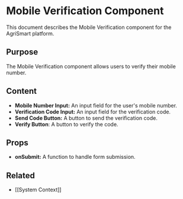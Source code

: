 # Mobile Verification Component

This document describes the Mobile Verification component for the AgriSmart platform.

## Purpose

The Mobile Verification component allows users to verify their mobile number.

## Content

*   **Mobile Number Input:** An input field for the user's mobile number.
*   **Verification Code Input:** An input field for the verification code.
*   **Send Code Button:** A button to send the verification code.
* **Verify Button**: A button to verify the code.

## Props

*   **onSubmit:** A function to handle form submission.

## Related

* [[System Context]]
